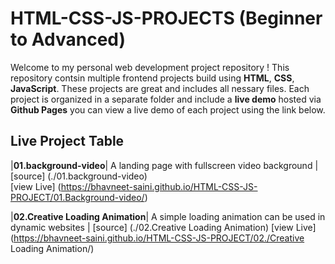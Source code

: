 # HTML-CSS-JS-PROJECTS (Beginner to Advanced)
Welcome to my personal web development project repository !
This repository contsin multiple frontend projects build using **HTML**, **CSS**, **JavaScript**. These projects are great and includes all nessary files.
Each project is organized in a separate folder and include a **live demo** hosted via **Github Pages** you can view a live demo of each project using the link below.
## Live Project Table
|**01.background-video**| A landing page with fullscreen video background | [source] (./01.background-video)     
[view Live] (https://bhavneet-saini.github.io/HTML-CSS-JS-PROJECT/01.Background-video/)

|**02.Creative Loading Animation**| A simple loading animation can be used in dynamic websites | [source] (./02.Creative Loading Animation)
[view Live] (https://bhavneet-saini.github.io/HTML-CSS-JS-PROJECT/02./Creative Loading Animation/)
